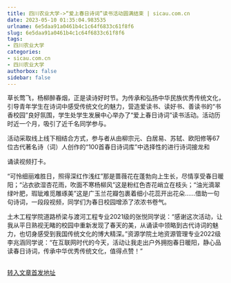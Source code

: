 ```yaml
---
title: 四川农业大学->“爱上春日诗词”读书活动圆满结束 | sicau.com.cn
date: 2023-05-10 01:35:04.983535
urlname: 6e5daa91a0461b4c1c64f6833c61f8f6
slug: 6e5daa91a0461b4c1c64f6833c61f8f6
tags: 
- 四川农业大学
categories:
- sicau.com.cn
- 四川农业大学
authorbox: false
sidebar: false
---
```

草长莺飞，杨柳醉春烟，正是读诗好时节。为传承和弘扬中华民族优秀传统文化，引导青年学生在诗词中感受传统文化的魅力，营造爱读书、读好书、善读书的“书香校园”良好氛围，学生处学生发展中心举办了“爱上春日诗词”读书活动。活动历时近一个月，吸引了近千名同学参与。

活动采取线上线下相结合方式，参与者从由柳宗元、白居易、苏轼、欧阳修等67位古代著名诗（词）人创作的“100首春日诗词库”中选择性的进行诗词接龙和
<!--more-->
诵读视频打卡。

“可怜细丽难胜日，照得深红作浅红”那是蔷薇花在蓬勃向上生长，尽情享受春日暖阳；“沾衣欲湿杏花雨，吹面不寒杨柳风”这是粉红色杏花峭立在枝头；“油光滴翠绿叶肥，瑕玼难觅雕琢美”这是广玉兰花瓣包裹着细小花蕊开出花朵……借助一句句诗词，一段段视频，同学们为春日校园增添了浓浓书卷气。

土木工程学院道路桥梁与渡河工程专业2021级的张悦同学说：“感谢这次活动，让我从平日熟视无睹的校园中重新发现了春天的美，从诵读中领略到古代诗词的魅力，也切身感受到我国传统文化的博大精深。”资源学院土地资源管理专业2022级李兆涵同学说：“在互联网时代的今天，活动让我走出户外拥抱春日暖阳，静心品读春日诗词，传承中华优秀传统文化，值得点赞！”

##



[转入文章首发地址](https://news.sicau.edu.cn/info/1078/72132.htm)